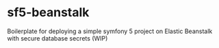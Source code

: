 # sf5-beanstalk

Boilerplate for deploying a simple symfony 5 project on Elastic Beanstalk with secure database secrets (WIP)